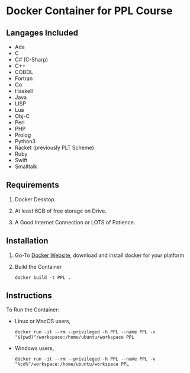 # Docker Container for PPL Course

## Langages Included
  * Ada
  * C
  * C# (C-Sharp)
  * C++
  * COBOL
  * Fortran
  * Go
  * Haskell
  * Java
  * LISP
  * Lua
  * Obj-C
  * Perl
  * PHP
  * Prolog
  * Python3
  * Racket (previously PLT Scheme)
  * Ruby
  * Swift
  * Smalltalk

## Requirements

  1. Docker Desktop.
  
  2. At least 6GB of free storage on Drive.
  
  3. A Good Internet Connection or LOTS of Patience.

## Installation
  
  1. Go-To [Docker Website](https://www.docker.com/products/docker-desktop), download and install docker for your platform
  
  2. Build the Container
     ```
     docker build -t PPL .
     ```

## Instructions

  To Run the Container:

  * Linux or MacOS users, 
    ```
    docker run -it --rm --privileged -h PPL --name PPL -v "$(pwd)"/workspace:/home/ubuntu/workspace PPL
    ```
  
  * Windows users,
    ```
    docker run -it --rm --privileged -h PPL --name PPL -v "%cd%"/workspace:/home/ubuntu/workspace PPL
    ```
